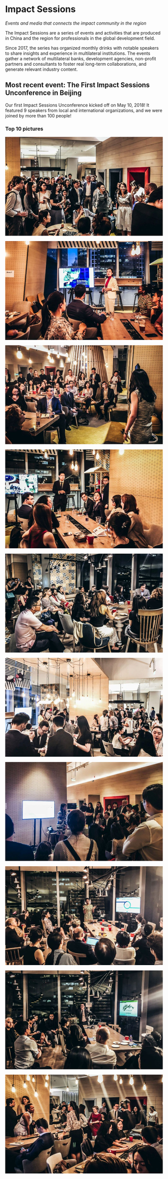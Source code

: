 # **Impact Sessions**
_Events and media that connects the impact community in the region_

The Impact Sessions are a series of events and activities that are produced in China and the region for professionals in the global development field.

Since 2017, the series has organized monthly drinks with notable speakers to share insights and experience in multilateral institutions. The events gather a network of multilateral banks, development agencies, non-profit partners and consultants to foster real long-term collaborations, and generate relevant industry content.


## Most recent event: The First Impact Sessions Unconference in Beijing

Our first Impact Sessions Unconference kicked off on May 10, 2018!
It featured 9 speakers from local and international organizations, and we were joined by more than 100 people!

### Top 10 pictures

![Image](./images/2018-05-10-1.jpg)

![Image](./images/2018-05-10-2.jpg)

![Image](./images/2018-05-10-3.jpg)

![Image](./images/2018-05-10-4.jpg)

![Image](./images/2018-05-10-5.jpg)

![Image](./images/2018-05-10-6.jpg)

![Image](./images/2018-05-10-7.jpg)

![Image](./images/2018-05-10-8.jpg)

![Image](./images/2018-05-10-9.jpg)

![Image](./images/2018-05-10-10.jpg)
